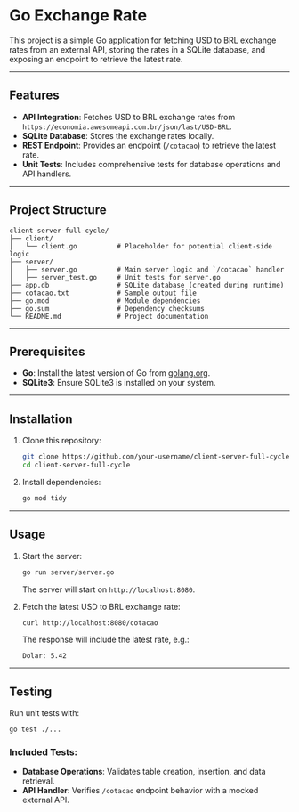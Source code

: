 # Go Exchange Rate 

This project is a simple Go application for fetching USD to BRL exchange rates from an external API, storing the rates in a SQLite database, and exposing an endpoint to retrieve the latest rate.

---

## Features

- **API Integration**: Fetches USD to BRL exchange rates from `https://economia.awesomeapi.com.br/json/last/USD-BRL`.
- **SQLite Database**: Stores the exchange rates locally.
- **REST Endpoint**: Provides an endpoint (`/cotacao`) to retrieve the latest rate.
- **Unit Tests**: Includes comprehensive tests for database operations and API handlers.

---

## Project Structure

```
client-server-full-cycle/
├── client/
│   └── client.go          # Placeholder for potential client-side logic
├── server/
│   ├── server.go          # Main server logic and `/cotacao` handler
│   ├── server_test.go     # Unit tests for server.go
├── app.db                 # SQLite database (created during runtime)
├── cotacao.txt            # Sample output file
├── go.mod                 # Module dependencies
├── go.sum                 # Dependency checksums
└── README.md              # Project documentation
```

---

## Prerequisites

- **Go**: Install the latest version of Go from [golang.org](https://golang.org/dl/).
- **SQLite3**: Ensure SQLite3 is installed on your system.

---

## Installation

1. Clone this repository:
   ```bash
   git clone https://github.com/your-username/client-server-full-cycle.git
   cd client-server-full-cycle
   ```

2. Install dependencies:
   ```bash
   go mod tidy
   ```

---

## Usage

1. Start the server:
   ```bash
   go run server/server.go
   ```
   The server will start on `http://localhost:8080`.

2. Fetch the latest USD to BRL exchange rate:
   ```bash
   curl http://localhost:8080/cotacao
   ```
   The response will include the latest rate, e.g.:
   ```
   Dolar: 5.42
   ```

---

## Testing

Run unit tests with:
```bash
go test ./...
```

### Included Tests:
- **Database Operations**: Validates table creation, insertion, and data retrieval.
- **API Handler**: Verifies `/cotacao` endpoint behavior with a mocked external API.





